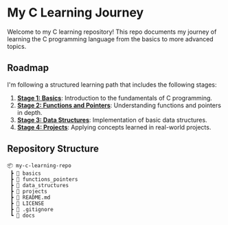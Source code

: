 # My C Learning Journey

Welcome to my C learning repository! This repo documents my journey of learning the C programming language from the basics to more advanced topics.

## Roadmap

I'm following a structured learning path that includes the following stages:

1. **[Stage 1: Basics](./basics)**: Introduction to the fundamentals of C programming.
2. **[Stage 2: Functions and Pointers](./functions_pointers)**: Understanding functions and pointers in depth.
3. **[Stage 3: Data Structures](./data_structures)**: Implementation of basic data structures.
4. **[Stage 4: Projects](./projects)**: Applying concepts learned in real-world projects.

## Repository Structure

```plaintext
📦 my-c-learning-repo
 ┣ 📂 basics
 ┣ 📂 functions_pointers
 ┣ 📂 data_structures
 ┣ 📂 projects
 ┣ 📜 README.md
 ┣ 📜 LICENSE
 ┣ 📜 .gitignore
 ┗ 📂 docs
